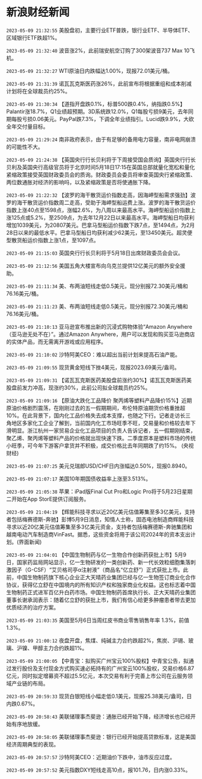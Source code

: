 # 新浪财经新闻
`2023-05-09 21:32:55` 美股盘初，主要行业ETF普跌，银行业ETF、半导体ETF、区域银行ETF跌超1%。

`2023-05-09 21:32:40` 波音涨2%，此前瑞安航空订购了300架波音737 Max 10飞机。

`2023-05-09 21:32:27` WTI原油日内跌幅达1.00%，现报72.01美元/桶。

`2023-05-09 21:31:39` 诺瓦瓦克斯医药涨26%，此前宣布将根据重组和成本削减计划将在全球裁员约25%。

`2023-05-09 21:30:34` 【道指开盘跌0.1%，标普500跌0.4%，纳指跌0.5%】Palantir涨18.7%，Q1业绩超预期。3D系统跌12.0%，Q1每股亏损9美元，去年同期每股亏损0.06美元。PayPal跌7.3%，下调全年业绩指引。Lucid跌9.9%，大砍全年交付量目标。

`2023-05-09 21:29:24` 南非政府表示，由于有足够的备用电力容量，南非电网崩溃的可能性不大。

`2023-05-09 21:24:38` 【英国央行行长贝利将于下周接受国会质询】英国央行行长贝利及英国央行高级官员将于北京时间5月18日17:15在英国总部就量化宽松和量化紧缩政策接受英国财政委员会的质询。财政委员会委员将审查英国央行紧缩政策、两位数通胀对经济的影响吗，以及紧缩政策是否将使通胀下降。

`2023-05-09 21:22:32` 【波罗的海干散货运价指数走高，因海岬型船需求强劲】波罗的海干散货运价指数周二走高，受助于海岬型船运费上涨。波罗的海干散货运价指数上涨40点至1598点，涨幅2.6%，为八周以来最高水平。海岬型船运价指数上涨125点或5.2%，至2509点，为去年12月22日以来最高水平。海岬型船日均获利增加1039美元，为20807美元。巴拿马型船运价指数下跌7点，至1494点，为2月28日以来的最低水平。巴拿马型船日均获利减少62美元，至13450美元。超灵便型散货船运价指数上涨1点，至1097点。

`2023-05-09 21:15:03` 英国央行行长贝利将于5月18日出席财政委员会会议。

`2023-05-09 21:12:56` 美国五角大楼宣布向乌克兰提供12亿美元的额外安全援助。

`2023-05-09 21:11:34` 美、布两油短线走低0.5美元，现分别报72.30美元/桶和76.16美元/桶。

`2023-05-09 21:11:23` 美、布两油短线走低0.5美元，现分别报72.30美元/桶和76.16美元/桶。

`2023-05-09 21:10:13` 亚马逊宣布推出新的沉浸式购物体验“Amazon Anywhere（亚马逊无处不在）”。通过Amazon Anywhere，用户可以发现和购买亚马逊商店的实体产品，而无需离开游戏或应用程序。

`2023-05-09 21:10:02` 沙特阿美CEO：难以超出当前计划来提高石油产能。

`2023-05-09 21:09:55` 现货黄金短线下挫4美元，现报2023.69美元/盎司。

`2023-05-09 21:09:31` 【诺瓦瓦克斯医药美股盘前涨约30%】诺瓦瓦克斯医药美股盘前发力冲高，现涨约30%，此前公司拟全球裁员约25%。

`2023-05-09 21:09:16` 【原油大跌化工品降价 聚丙烯等塑料产品降价15%】近期原油价格剧烈震荡，在刚刚过去的五一假期期间，布伦特原油期货价格重挫超10%。在此背景下，国内化工品价格失去成本支撑，也随之下行。记者走访长三角地区多家化工企业了解到，当前国内化工市场旺季不旺，交易量和价格较去年下滑明显。浙江杭州一家贸易企业化工品项目的负责人告诉记者，五一假期刚结束，聚乙烯、聚丙烯等塑料产品的价格就出现快速下跌。二季度原本是塑料市场的传统小旺季，可今年下游客户拿货并不积极，成交价格比去年同期跌了约15%。 (央视财经)

`2023-05-09 21:07:25` 美元兑瑞郎USD/CHF日内涨幅达0.50%，现报0.8940。

`2023-05-09 21:07:17` 美国10年期国债收益率上涨至3.513%。

`2023-05-09 21:05:38` 苹果：iPad版Final Cut Pro和Logic Pro将于5月23日星期二开始在App StorE提供订阅服务。

`2023-05-09 21:04:19` 【辉能科技寻求以近20亿美元估值筹集至多3亿美元，支持者包括梅赛德斯-奔驰】彭博5月9日消息，知情人士称，固态电池制造商辉能科技寻求以近20亿美元估值筹集至多3亿美元资金，支持者包括梅赛德斯-奔驰集团和越南电动汽车制造商VinFast。据悉，这些资金将用于该公司2024年的资本支出计划。(界面新闻)

`2023-05-09 21:04:01` 【中国生物制药与亿一生物合作创新药获批上市】5月9日，国家药监局网站显示，亿一生物研发的一类创新药、新一代长效粒细胞集落刺激因子（G-CSF）“艾贝格司亭α注射液”（商品名“亿立舒”）正式获批上市。此前，中国生物制药旗下核心企业正大天晴药业集团已经与亿一生物签订商业化合作协议，获得亿立舒在中国境内的所有知识产权和独家商业化权益。这也标志着中国生物制药正式进军百亿升白药市场。中国生物制药首席执行长、正大天晴药业集团董事长谢承润表示：随着亿立舒的获批上市，我们有信心给更多肿瘤患者带去更加优质经济的治疗方案。

`2023-05-09 21:03:35` 美国至5月6日当周红皮书商业零售销售年率 1.3%，前值1.3%。

`2023-05-09 21:00:12` 夜盘开盘，焦煤、纯碱主力合约跌超2%，焦炭、沪锡、玻璃、沪镍、甲醇主力合约跌超1%。

`2023-05-09 21:00:05` 【中青宝：拟购买广州宝云100%股权】中青宝公告，拟通过发行股份及支付现金方式购买速必拓持有的广州宝云100%股权，交易价格6.87亿元，同时拟定增募资不超过5.5亿元，本次交易有利于完善上市公司在云服务领域产业链的布局。

`2023-05-09 20:59:33` 现货白银短线小幅走低0.1美元，现报25.38美元/盎司，日内跌0.67%。

`2023-05-09 20:58:43` 美联储理事杰斐逊：通胀已经开始下降，经济增长也已经开始有序地放缓。

`2023-05-09 20:58:05` 美联储理事杰斐逊：银行已经开始提高贷款标准，这是美国经济周期典型的表现。

`2023-05-09 20:57:57` 沙特阿美CEO：近期油价下跌中，油市反应过度。

`2023-05-09 20:57:52` 美元指数DXY短线走高10点，报101.76，日内涨0.33%。

